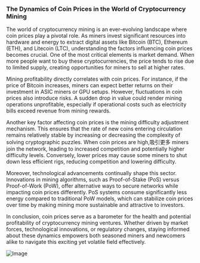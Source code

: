 ### The Dynamics of Coin Prices in the World of Cryptocurrency Mining

The world of cryptocurrency mining is an ever-evolving landscape where coin prices play a pivotal role. As miners invest significant resources into hardware and energy to extract digital assets like Bitcoin (BTC), Ethereum (ETH), and Litecoin (LTC), understanding the factors influencing coin prices becomes crucial. One of the most critical elements is market demand. When more people want to buy these cryptocurrencies, the price tends to rise due to limited supply, creating opportunities for miners to sell at higher rates.

Mining profitability directly correlates with coin prices. For instance, if the price of Bitcoin increases, miners can expect better returns on their investment in ASIC miners or GPU setups. However, fluctuations in coin prices also introduce risks. A sudden drop in value could render mining operations unprofitable, especially if operational costs such as electricity bills exceed revenue from mining rewards.

Another key factor affecting coin prices is the mining difficulty adjustment mechanism. This ensures that the rate of new coins entering circulation remains relatively stable by increasing or decreasing the complexity of solving cryptographic puzzles. When coin prices are high,吸引更多 miners join the network, leading to increased competition and potentially higher difficulty levels. Conversely, lower prices may cause some miners to shut down less efficient rigs, reducing competition and lowering difficulty.

Moreover, technological advancements continually shape this sector. Innovations in mining algorithms, such as Proof-of-Stake (PoS) versus Proof-of-Work (PoW), offer alternative ways to secure networks while impacting coin prices differently. PoS systems consume significantly less energy compared to traditional PoW models, which can stabilize coin prices over time by making mining more sustainable and attractive to investors.

In conclusion, coin prices serve as a barometer for the health and potential profitability of cryptocurrency mining ventures. Whether driven by market forces, technological innovations, or regulatory changes, staying informed about these dynamics empowers both seasoned miners and newcomers alike to navigate this exciting yet volatile field effectively.

![Image](https://github.com/user-attachments/assets/31692037-0104-4703-abd1-696b6a7dd41b)